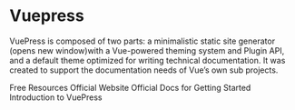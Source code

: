 # Vuepress

VuePress is composed of two parts: a minimalistic static site generator (opens new window)with a Vue-powered theming system and Plugin API, and a default theme optimized for writing technical documentation. It was created to support the documentation needs of Vue’s own sub projects.

<ResourceGroupTitle>Free Resources</ResourceGroupTitle>
<BadgeLink colorScheme='blue' badgeText='Official Website' href='https://vuepress.vuejs.org/'>Official Website</BadgeLink>
<BadgeLink colorScheme='blue' badgeText='Official Docs' href='https://vuepress.vuejs.org/guide/getting-started.html'>Official Docs for Getting Started</BadgeLink>
<BadgeLink colorScheme='purple' badgeText='Watch' href='https://www.youtube.com/watch?v=lIv1ItUzktc'>Introduction to VuePress</BadgeLink>
